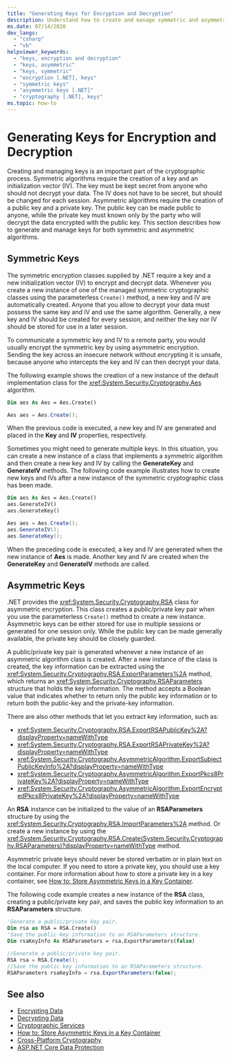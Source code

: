 ```yaml
---
title: "Generating Keys for Encryption and Decryption"
description: Understand how to create and manage symmetric and asymmetric keys for encryption and decryption in .NET.
ms.date: 07/14/2020
dev_langs: 
  - "csharp"
  - "vb"
helpviewer_keywords: 
  - "keys, encryption and decryption"
  - "keys, asymmetric"
  - "keys, symmetric"
  - "encryption [.NET], keys"
  - "symmetric keys"
  - "asymmetric keys [.NET]"
  - "cryptography [.NET], keys"
ms.topic: how-to
---
```

# Generating Keys for Encryption and Decryption

Creating and managing keys is an important part of the cryptographic process. Symmetric algorithms require the creation of a key and an initialization vector (IV). The key must be kept secret from anyone who should not decrypt your data. The IV does not have to be secret, but should be changed for each session. Asymmetric algorithms require the creation of a public key and a private key. The public key can be made public to anyone, while the private key must known only by the party who will decrypt the data encrypted with the public key. This section describes how to generate and manage keys for both symmetric and asymmetric algorithms.  
  
## Symmetric Keys  

 The symmetric encryption classes supplied by .NET require a key and a new initialization vector (IV) to encrypt and decrypt data. Whenever you create a new instance of one of the managed symmetric cryptographic classes using the parameterless `Create()` method, a new key and IV are automatically created. Anyone that you allow to decrypt your data must possess the same key and IV and use the same algorithm. Generally, a new key and IV should be created for every session, and neither the key nor IV should be stored for use in a later session.  
  
 To communicate a symmetric key and IV to a remote party, you would usually encrypt the symmetric key by using asymmetric encryption. Sending the key across an insecure network without encrypting it is unsafe, because anyone who intercepts the key and IV can then decrypt your data.  
  
 The following example shows the creation of a new instance of the default implementation class for the <xref:System.Security.Cryptography.Aes> algorithm.  
  
```vb  
Dim aes As Aes = Aes.Create()  
```  
  
```csharp  
Aes aes = Aes.Create();  
```  
  
 When the previous code is executed, a new key and IV are generated and placed in the **Key** and **IV** properties, respectively.  
  
 Sometimes you might need to generate multiple keys. In this situation, you can create a new instance of a class that implements a symmetric algorithm and then create a new key and IV by calling the **GenerateKey** and **GenerateIV** methods. The following code example illustrates how to create new keys and IVs after a new instance of the symmetric cryptographic class has been made.  
  
```vb  
Dim aes As Aes = Aes.Create()  
aes.GenerateIV()  
aes.GenerateKey()  
```  
  
```csharp  
Aes aes = Aes.Create();  
aes.GenerateIV();  
aes.GenerateKey();  
```  
  
 When the preceding code is executed, a key and IV are generated when the new instance of **Aes** is made. Another key and IV are created when the **GenerateKey** and **GenerateIV** methods are called.
  
## Asymmetric Keys

 .NET provides the <xref:System.Security.Cryptography.RSA> class for asymmetric encryption. This class creates a public/private key pair when you use the parameterless `Create()` method to create a new instance. Asymmetric keys can be either stored for use in multiple sessions or generated for one session only. While the public key can be made generally available, the private key should be closely guarded.  
  
 A public/private key pair is generated whenever a new instance of an asymmetric algorithm class is created. After a new instance of the class is created, the key information can be extracted using the <xref:System.Security.Cryptography.RSA.ExportParameters%2A> method, which returns an <xref:System.Security.Cryptography.RSAParameters> structure that holds the key information. The method accepts a Boolean value that indicates whether to return only the public key information or to return both the public-key and the private-key information.

There are also other methods that let you extract key information, such as:

* <xref:System.Security.Cryptography.RSA.ExportRSAPublicKey%2A?displayProperty=nameWithType>
* <xref:System.Security.Cryptography.RSA.ExportRSAPrivateKey%2A?displayProperty=nameWithType>
* <xref:System.Security.Cryptography.AsymmetricAlgorithm.ExportSubjectPublicKeyInfo%2A?displayProperty=nameWithType>
* <xref:System.Security.Cryptography.AsymmetricAlgorithm.ExportPkcs8PrivateKey%2A?displayProperty=nameWithType>
* <xref:System.Security.Cryptography.AsymmetricAlgorithm.ExportEncryptedPkcs8PrivateKey%2A?displayProperty=nameWithType>

An **RSA** instance can be initialized to the value of an **RSAParameters** structure by using the <xref:System.Security.Cryptography.RSA.ImportParameters%2A> method. Or create a new instance by using the <xref:System.Security.Cryptography.RSA.Create(System.Security.Cryptography.RSAParameters)?displayProperty=nameWithType> method.  
  
 Asymmetric private keys should never be stored verbatim or in plain text on the local computer. If you need to store a private key, you should use a key container. For more information about how to store a private key in a key container, see [How to: Store Asymmetric Keys in a Key Container](how-to-store-asymmetric-keys-in-a-key-container.md).  
  
 The following code example creates a new instance of the **RSA** class, creating a public/private key pair, and saves the public key information to an **RSAParameters** structure.  
  
```vb  
'Generate a public/private key pair.  
Dim rsa as RSA = RSA.Create()  
'Save the public key information to an RSAParameters structure.  
Dim rsaKeyInfo As RSAParameters = rsa.ExportParameters(false)  
```  
  
```csharp  
//Generate a public/private key pair.  
RSA rsa = RSA.Create();  
//Save the public key information to an RSAParameters structure.  
RSAParameters rsaKeyInfo = rsa.ExportParameters(false);  
```  
  
## See also

- [Encrypting Data](encrypting-data.md)
- [Decrypting Data](decrypting-data.md)
- [Cryptographic Services](cryptographic-services.md)
- [How to: Store Asymmetric Keys in a Key Container](how-to-store-asymmetric-keys-in-a-key-container.md)
- [Cross-Platform Cryptography](cross-platform-cryptography.md)
- [ASP.NET Core Data Protection](/aspnet/core/security/data-protection/introduction)
